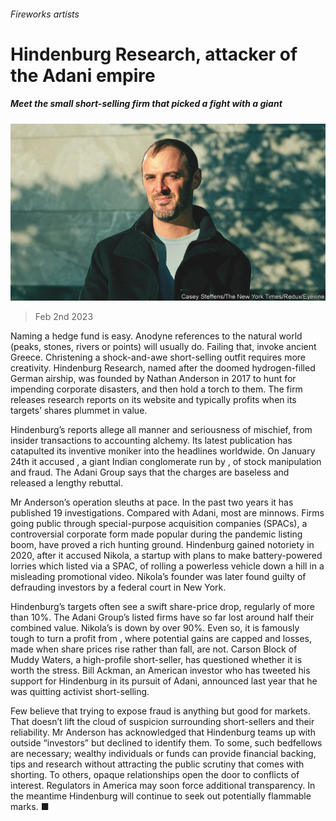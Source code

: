 ###### Fireworks artists

# Hindenburg Research, attacker of the Adani empire 

##### Meet the small short-selling firm that picked a fight with a giant 

![image](images/20230204_WBP002.jpg) 

> Feb 2nd 2023 

Naming a hedge fund is easy. Anodyne references to the natural world (peaks, stones, rivers or points) will usually do. Failing that, invoke ancient Greece. Christening a shock-and-awe short-selling outfit requires more creativity. Hindenburg Research, named after the doomed hydrogen-filled German airship, was founded by Nathan Anderson in 2017 to hunt for impending corporate disasters, and then hold a torch to them. The firm releases research reports on its website and typically profits when its targets’ shares plummet in value.

Hindenburg’s reports allege all manner and seriousness of mischief, from insider transactions to accounting alchemy. Its latest publication has catapulted its inventive moniker into the headlines worldwide. On January 24th it accused , a giant Indian conglomerate run by , of stock manipulation and fraud. The Adani Group says that the charges are baseless and released a lengthy rebuttal.

Mr Anderson’s operation sleuths at pace. In the past two years it has published 19 investigations. Compared with Adani, most are minnows. Firms going public through special-purpose acquisition companies (SPACs), a controversial corporate form made popular during the pandemic listing boom, have proved a rich hunting ground. Hindenburg gained notoriety in 2020, after it accused Nikola, a startup with plans to make battery-powered lorries which listed via a SPAC, of rolling a powerless vehicle down a hill in a misleading promotional video. Nikola’s founder was later found guilty of defrauding investors by a federal court in New York. 

Hindenburg’s targets often see a swift share-price drop, regularly of more than 10%. The Adani Group’s listed firms have so far lost around half their combined value. Nikola’s is down by over 90%. Even so, it is famously tough to turn a profit from , where potential gains are capped and losses, made when share prices rise rather than fall, are not. Carson Block of Muddy Waters, a high-profile short-seller, has questioned whether it is worth the stress. Bill Ackman, an American investor who has tweeted his support for Hindenburg in its pursuit of Adani, announced last year that he was quitting activist short-selling. 

Few believe that trying to expose fraud is anything but good for markets. That doesn’t lift the cloud of suspicion surrounding short-sellers and their reliability. Mr Anderson has acknowledged that Hindenburg teams up with outside “investors” but declined to identify them. To some, such bedfellows are necessary; wealthy individuals or funds can provide financial backing, tips and research without attracting the public scrutiny that comes with shorting. To others, opaque relationships open the door to conflicts of interest. Regulators in America may soon force additional transparency. In the meantime Hindenburg will continue to seek out potentially flammable marks. ■


